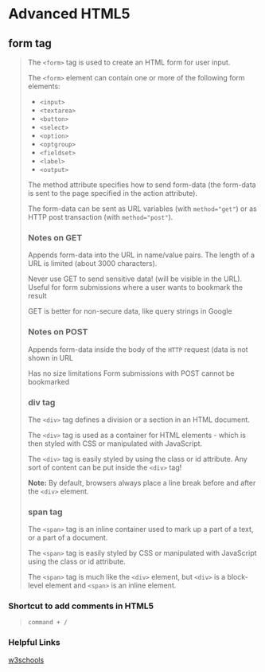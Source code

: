 # Advanced HTML5

## form tag

> The `<form>` tag is used to create an HTML form for user input.
>
> The `<form>` element can contain one or more of the following form elements:
>
> - `<input>`
> - `<textarea>`
> - `<button>`
> - `<select>`
> - `<option>`
> - `<optgroup>`
> - `<fieldset>`
> - `<label>`
> - `<output>`
>
> The method attribute specifies how to send form-data (the form-data is sent to the page specified in the action attribute).
>
> The form-data can be sent as URL variables (with `method="get"`) or as HTTP post transaction (with `method="post"`).
>
> ### Notes on GET
>
> Appends form-data into the URL in name/value pairs. The length of a URL is limited (about 3000 characters).
>
> Never use GET to send sensitive data! (will be visible in the URL).
> Useful for form submissions where a user wants to bookmark the result
>
> GET is better for non-secure data, like query strings in Google
>
> ### Notes on POST
>
> Appends form-data inside the body of the `HTTP` request (data is not shown in URL
>
> Has no size limitations
> Form submissions with POST cannot be bookmarked
>
> ### div tag
>
> The `<div>` tag defines a division or a section in an HTML document.
>
> The `<div>` tag is used as a container for HTML elements - which is then styled with CSS or manipulated with JavaScript.
>
> The `<div>` tag is easily styled by using the class or id attribute.
> Any sort of content can be put inside the `<div>` tag!
>
> **Note:** By default, browsers always place a line break before and after the `<div>` element.
>
> ### span tag
>
> The `<span>` tag is an inline container used to mark up a part of a text, or a part of a document.
>
> The `<span>` tag is easily styled by CSS or manipulated with JavaScript using the class or id attribute.
>
> The `<span>` tag is much like the `<div>` element, but `<div>` is a block-level element and `<span>` is an inline element.

### Shortcut to add comments in HTML5

> `command + /`
### Helpful Links

[w3schools](https://www.w3schools.com/)
